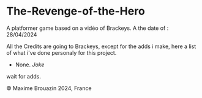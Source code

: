 # The-Revenge-of-the-Hero
A platformer game based on a vidéo of Brackeys. A the date of : 28/04/2024

All the Credits are going to Brackeys, except for the adds i make, here a list of what i've done personaly for this project.

- None. *Joke* 

wait for adds.

© Maxime Brouazin 2024, France
